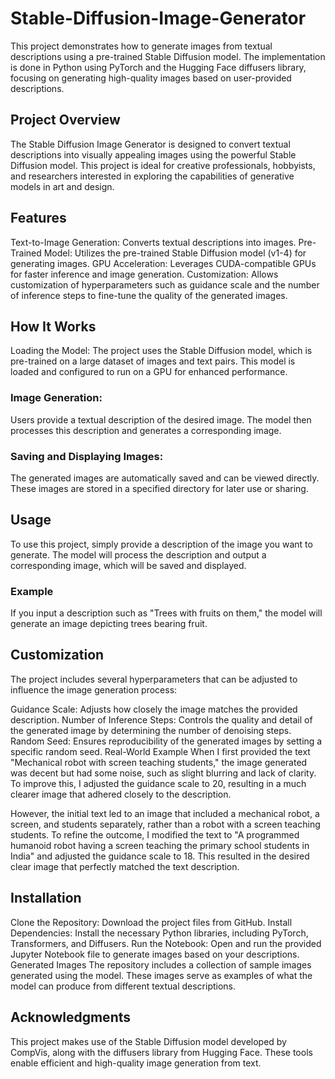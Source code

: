 # Stable-Diffusion-Image-Generator
This project demonstrates how to generate images from textual descriptions using a pre-trained Stable Diffusion model. The implementation is done in Python using PyTorch and the Hugging Face diffusers library, focusing on generating high-quality images based on user-provided descriptions.

## Project Overview
The Stable Diffusion Image Generator is designed to convert textual descriptions into visually appealing images using the powerful Stable Diffusion model. This project is ideal for creative professionals, hobbyists, and researchers interested in exploring the capabilities of generative models in art and design.

## Features
Text-to-Image Generation: Converts textual descriptions into images.
Pre-Trained Model: Utilizes the pre-trained Stable Diffusion model (v1-4) for generating images.
GPU Acceleration: Leverages CUDA-compatible GPUs for faster inference and image generation.
Customization: Allows customization of hyperparameters such as guidance scale and the number of inference steps to fine-tune the quality of the generated images.

## How It Works
Loading the Model: The project uses the Stable Diffusion model, which is pre-trained on a large dataset of images and text pairs. This model is loaded and configured to run on a GPU for enhanced performance.

### Image Generation: 
Users provide a textual description of the desired image. The model then processes this description and generates a corresponding image.

### Saving and Displaying Images: 
The generated images are automatically saved and can be viewed directly. These images are stored in a specified directory for later use or sharing.

## Usage
To use this project, simply provide a description of the image you want to generate. The model will process the description and output a corresponding image, which will be saved and displayed.

### Example
If you input a description such as "Trees with fruits on them," the model will generate an image depicting trees bearing fruit.

## Customization
The project includes several hyperparameters that can be adjusted to influence the image generation process:

Guidance Scale: Adjusts how closely the image matches the provided description.
Number of Inference Steps: Controls the quality and detail of the generated image by determining the number of denoising steps.
Random Seed: Ensures reproducibility of the generated images by setting a specific random seed.
Real-World Example
When I first provided the text "Mechanical robot with screen teaching students," the image generated was decent but had some noise, such as slight blurring and lack of clarity. To improve this, I adjusted the guidance scale to 20, resulting in a much clearer image that adhered closely to the description.

However, the initial text led to an image that included a mechanical robot, a screen, and students separately, rather than a robot with a screen teaching students. To refine the outcome, I modified the text to "A programmed humanoid robot having a screen teaching the primary school students in India" and adjusted the guidance scale to 18. This resulted in the desired clear image that perfectly matched the text description.

## Installation
Clone the Repository: Download the project files from GitHub.
Install Dependencies: Install the necessary Python libraries, including PyTorch, Transformers, and Diffusers.
Run the Notebook: Open and run the provided Jupyter Notebook file to generate images based on your descriptions.
Generated Images
The repository includes a collection of sample images generated using the model. These images serve as examples of what the model can produce from different textual descriptions.

## Acknowledgments
This project makes use of the Stable Diffusion model developed by CompVis, along with the diffusers library from Hugging Face. These tools enable efficient and high-quality image generation from text.
